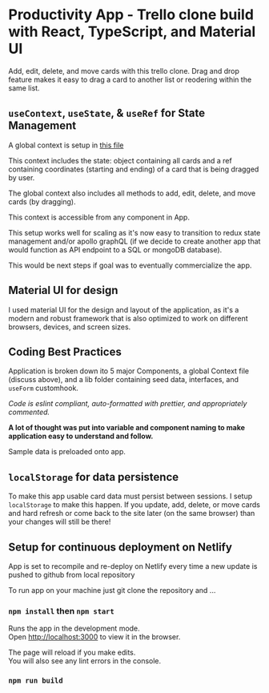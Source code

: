 # Productivity App - Trello clone build with React, TypeScript, and Material UI

Add, edit, delete, and move cards with this trello clone.  Drag and drop feature
makes it easy to drag a card to another list or reodering within the same list.

## `useContext`, `useState`, & `useRef` for State Management

A global context is setup in [this file](https://github.com/apmfree78/trello-clone/blob/master/src/context/GlobalContext.tsx)

This context includes the state: object containing all cards and a ref
containing coordinates (starting and ending) of a card that is being
dragged by user. 

The global context also includes all methods to add, edit, delete, and move
cards (by dragging).

This context is accessible from any component in App.

This setup works well for scaling as it's now easy to transition to
redux state management and/or apollo graphQL (if we decide to create another
app that would function as API endpoint to a SQL or mongoDB database).

This would be next steps if goal was to eventually commercialize the app.

## Material UI for design

I used material UI for the design and layout of the application,
as it's a modern and robust framework that is also optimized to
work on different browsers, devices, and screen sizes.

## Coding Best Practices

Application is broken down ito 5 major Components, a global Context file (discuss above),
and a lib folder containing seed data, interfaces, and `useForm` customhook.

*Code is eslint compliant, auto-formatted with prettier, and appropriately commented.*

**A lot of thought was put into variable and component naming to make application easy to understand
and follow.**

Sample data is preloaded onto app. 

## `localStorage` for data persistence 

To make this app usable card data must persist between sessions. I setup
`localStorage` to make this happen. If you update, add, delete, or move
cards and hard refresh or come back to the site later (on the same browser)
than your changes will still be there!

## Setup for continuous deployment on Netlify

App is set to recompile and re-deploy on Netlify every time a new
update is pushed to github from local repository

To run app on your machine just git clone the repository and ...

### `npm install` then `npm start`

Runs the app in the development mode.\
Open [http://localhost:3000](http://localhost:3000) to view it in the browser.

The page will reload if you make edits.\
You will also see any lint errors in the console.

### `npm run build`



